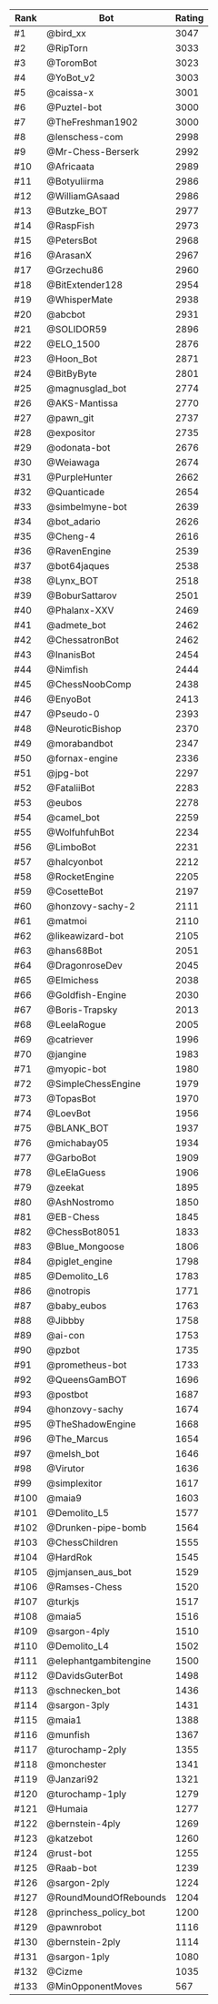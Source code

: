 Rank|Bot|Rating
---|---|---
#1|@bird_xx|3047
#2|@RipTorn|3033
#3|@ToromBot|3023
#4|@YoBot_v2|3003
#5|@caissa-x|3001
#6|@Puztel-bot|3000
#7|@TheFreshman1902|3000
#8|@lenschess-com|2998
#9|@Mr-Chess-Berserk|2992
#10|@Africaata|2989
#11|@Botyuliirma|2986
#12|@WilliamGAsaad|2986
#13|@Butzke_BOT|2977
#14|@RaspFish|2973
#15|@PetersBot|2968
#16|@ArasanX|2967
#17|@Grzechu86|2960
#18|@BitExtender128|2954
#19|@WhisperMate|2938
#20|@abcbot|2931
#21|@SOLIDOR59|2896
#22|@ELO_1500|2876
#23|@Hoon_Bot|2871
#24|@BitByByte|2801
#25|@magnusglad_bot|2774
#26|@AKS-Mantissa|2770
#27|@pawn_git|2737
#28|@expositor|2735
#29|@odonata-bot|2676
#30|@Weiawaga|2674
#31|@PurpleHunter|2662
#32|@Quanticade|2654
#33|@simbelmyne-bot|2639
#34|@bot_adario|2626
#35|@Cheng-4|2616
#36|@RavenEngine|2539
#37|@bot64jaques|2538
#38|@Lynx_BOT|2518
#39|@BoburSattarov|2501
#40|@Phalanx-XXV|2469
#41|@admete_bot|2462
#42|@ChessatronBot|2462
#43|@InanisBot|2454
#44|@Nimfish|2444
#45|@ChessNoobComp|2438
#46|@EnyoBot|2413
#47|@Pseudo-0|2393
#48|@NeuroticBishop|2370
#49|@morabandbot|2347
#50|@fornax-engine|2336
#51|@jpg-bot|2297
#52|@FataliiBot|2283
#53|@eubos|2278
#54|@camel_bot|2259
#55|@WolfuhfuhBot|2234
#56|@LimboBot|2231
#57|@halcyonbot|2212
#58|@RocketEngine|2205
#59|@CosetteBot|2197
#60|@honzovy-sachy-2|2111
#61|@matmoi|2110
#62|@likeawizard-bot|2105
#63|@hans68Bot|2051
#64|@DragonroseDev|2045
#65|@Elmichess|2038
#66|@Goldfish-Engine|2030
#67|@Boris-Trapsky|2013
#68|@LeelaRogue|2005
#69|@catriever|1996
#70|@jangine|1983
#71|@myopic-bot|1980
#72|@SimpleChessEngine|1979
#73|@TopasBot|1970
#74|@LoevBot|1956
#75|@BLANK_BOT|1937
#76|@michabay05|1934
#77|@GarboBot|1909
#78|@LeElaGuess|1906
#79|@zeekat|1895
#80|@AshNostromo|1850
#81|@EB-Chess|1845
#82|@ChessBot8051|1833
#83|@Blue_Mongoose|1806
#84|@piglet_engine|1798
#85|@Demolito_L6|1783
#86|@notropis|1771
#87|@baby_eubos|1763
#88|@Jibbby|1758
#89|@ai-con|1753
#90|@pzbot|1735
#91|@prometheus-bot|1733
#92|@QueensGamBOT|1696
#93|@postbot|1687
#94|@honzovy-sachy|1674
#95|@TheShadowEngine|1668
#96|@The_Marcus|1654
#97|@melsh_bot|1646
#98|@Virutor|1636
#99|@simplexitor|1617
#100|@maia9|1603
#101|@Demolito_L5|1577
#102|@Drunken-pipe-bomb|1564
#103|@ChessChildren|1555
#104|@HardRok|1545
#105|@jmjansen_aus_bot|1529
#106|@Ramses-Chess|1520
#107|@turkjs|1517
#108|@maia5|1516
#109|@sargon-4ply|1510
#110|@Demolito_L4|1502
#111|@elephantgambitengine|1500
#112|@DavidsGuterBot|1498
#113|@schnecken_bot|1436
#114|@sargon-3ply|1431
#115|@maia1|1388
#116|@munfish|1367
#117|@turochamp-2ply|1355
#118|@monchester|1341
#119|@Janzari92|1321
#120|@turochamp-1ply|1279
#121|@Humaia|1277
#122|@bernstein-4ply|1269
#123|@katzebot|1260
#124|@rust-bot|1255
#125|@Raab-bot|1239
#126|@sargon-2ply|1224
#127|@RoundMoundOfRebounds|1204
#128|@princhess_policy_bot|1200
#129|@pawnrobot|1116
#130|@bernstein-2ply|1114
#131|@sargon-1ply|1080
#132|@Cizme|1035
#133|@MinOpponentMoves|567
